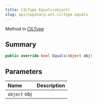 ```yaml
---
title: CILType.Equals(object)
slug: api/cppsharp.ast.ciltype.equals
---
```

Method in [CILType](/api/cppsharp/ast/ciltype)

## Summary



```csharp
public override bool Equals(object obj)
```

## Parameters

|Name|Description|
|:---|:---|
|`object` obj||

